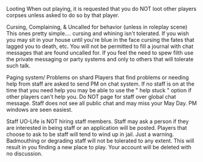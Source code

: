 Looting
When out playing, it is requested that you do NOT loot other players corpses unless asked to do so by that player.

Cursing, Complaining, & Uncalled for behavior (unless in roleplay scene)
This ones pretty simple.... cursing and whining isn't tolerated. If you wish you may sit in your house until you're blue in the face cursing the fates that lagged you to death, etc. You will not be permitted to fill a journal with chat messages that are found uncalled for. If you feel the need to spew filth use the private messaging or party systems and only to others that will tolerate such talk.

Paging system/ Problems on shard
Players that find problems or needing help from staff are asked to send PM on chat system. If no staff is on at the time that you need help you may be able to use the " help stuck " option if other players can't help you.
Do NOT page for staff over global chat message. Staff does not see all public chat and may miss your May Day. PM windows are seen easiest.

Staff
UO-Life is NOT hiring staff members. Staff may ask a person if they are interested in being staff or an application will be posted. Players that choose to ask to be staff will tend to wind up in jail. Just a warning. Badmouthing or degrading staff will not be tolerated to any extent. This will result in you finding a new place to play. Your account will be deleted with no discussion.
